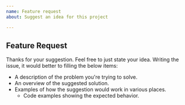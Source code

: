 ```yaml
---
name: Feature request
about: Suggest an idea for this project

---
```


## Feature Request
Thanks for your suggestion. Feel free to just state your idea. Writing the issue, it would better to filling the below items:

  - A description of the problem you're trying to solve.
  - An overview of the suggested solution.
  - Examples of how the suggestion would work in various places.
    - Code examples showing the expected behavior.